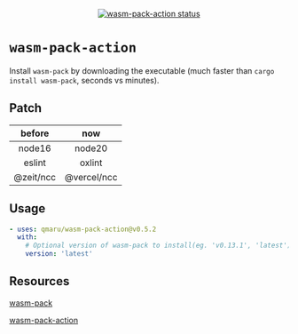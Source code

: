 <p align="center">
  <a href="https://github.com/qmaru/wasm-pack-action/actions">
  <img alt="wasm-pack-action status" src="https://github.com/qmaru/wasm-pack-action/workflows/build-test/badge.svg">
  </a>
</p>

# `wasm-pack-action`

Install `wasm-pack` by downloading the executable (much faster than `cargo install wasm-pack`, seconds vs minutes).

## Patch

| before | now |
| :-: | :-:  |
| node16 | node20 |
| eslint | oxlint |
| @zeit/ncc | @vercel/ncc |

## Usage

```yaml
- uses: qmaru/wasm-pack-action@v0.5.2
  with:
    # Optional version of wasm-pack to install(eg. 'v0.13.1', 'latest')
    version: 'latest'
```

## Resources

[wasm-pack](https://github.com/rustwasm/wasm-pack)

[wasm-pack-action](https://github.com/jetli/wasm-pack-action)
